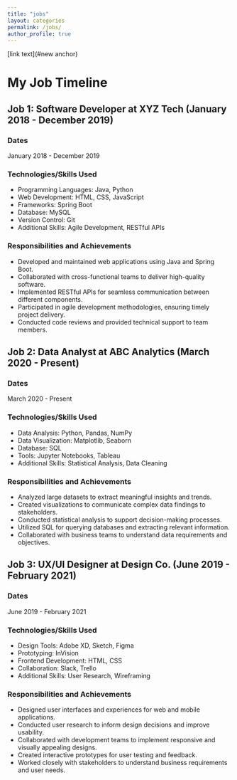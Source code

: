 ```yaml
---
title: "jobs"
layout: categories
permalink: /jobs/
author_profile: true
---
```

[link text](#new anchor)
# My Job Timeline

## Job 1: Software Developer at XYZ Tech (January 2018 - December 2019)

### Dates
January 2018 - December 2019

### Technologies/Skills Used
- Programming Languages: Java, Python
- Web Development: HTML, CSS, JavaScript
- Frameworks: Spring Boot
- Database: MySQL
- Version Control: Git
- Additional Skills: Agile Development, RESTful APIs

### Responsibilities and Achievements
- Developed and maintained web applications using Java and Spring Boot.
- Collaborated with cross-functional teams to deliver high-quality software.
- Implemented RESTful APIs for seamless communication between different components.
- Participated in agile development methodologies, ensuring timely project delivery.
- Conducted code reviews and provided technical support to team members.

## Job 2: Data Analyst at ABC Analytics (March 2020 - Present)

### Dates
March 2020 - Present

### Technologies/Skills Used
- Data Analysis: Python, Pandas, NumPy
- Data Visualization: Matplotlib, Seaborn
- Database: SQL
- Tools: Jupyter Notebooks, Tableau
- Additional Skills: Statistical Analysis, Data Cleaning

### Responsibilities and Achievements
- Analyzed large datasets to extract meaningful insights and trends.
- Created visualizations to communicate complex data findings to stakeholders.
- Conducted statistical analysis to support decision-making processes.
- Utilized SQL for querying databases and extracting relevant information.
- Collaborated with business teams to understand data requirements and objectives.

## Job 3: UX/UI Designer at Design Co. (June 2019 - February 2021)

### Dates
June 2019 - February 2021

### Technologies/Skills Used
- Design Tools: Adobe XD, Sketch, Figma
- Prototyping: InVision
- Frontend Development: HTML, CSS
- Collaboration: Slack, Trello
- Additional Skills: User Research, Wireframing

### Responsibilities and Achievements
- Designed user interfaces and experiences for web and mobile applications.
- Conducted user research to inform design decisions and improve usability.
- Collaborated with development teams to implement responsive and visually appealing designs.
- Created interactive prototypes for user testing and feedback.
- Worked closely with stakeholders to understand business requirements and user needs.




<a name="new anchor"></a>

